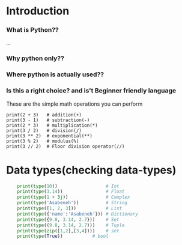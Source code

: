 # Introduction 

### What is Python??
...

### Why python only??

### Where python is actually used??


### Is this a right choice? and is't Beginner friendly language



These are the simple math operations you can perform 

    print(2 + 3)   # addition(+)
    print(3 - 1)   # subtraction(-)
    print(2 * 3)   # multiplication(*)
    print(3 / 2)   # division(/)
    print(3 ** 2)  # exponential(**)
    print(3 % 2)   # modulus(%)
    print(3 // 2)  # Floor division operator(//)

# Data types(checking data-types)

```py
    print(type(10))                  # Int
    print(type(3.14))                # Float
    print(type(1 + 3j))              # Complex
    print(type('Asabeneh'))          # String
    print(type([1, 2, 3]))           # List
    print(type({'name':'Asabeneh'})) # Dictionary
    print(type({9.8, 3.14, 2.7}))    # Set
    print(type((9.8, 3.14, 2.7)))    # Tuple
    print(type(zip([1,2],[3,4])))    # set
    print(type(True))           # bool

```